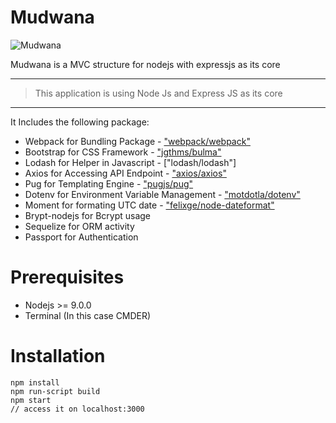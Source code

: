# Mudwana

![Mudwana](https://telingadigital.com/image/public/7oacvmTwG7TJ2IBMZrGZPFsrLbVlDW9quxMkEkS8.png)

Mudwana is a MVC structure for nodejs with expressjs as its core

---
> This application is using Node Js and Express JS as its core
---

It Includes the following package:

* Webpack for Bundling Package - ["webpack/webpack"](https://github.com/webpack/webpack) 
* Bootstrap for CSS Framework - ["jgthms/bulma"](https://github.com/jgthms/bulma)
* Lodash for Helper in Javascript - ["lodash/lodash"]
* Axios for Accessing API Endpoint - ["axios/axios"](https://github.com/axios/axios)
* Pug for Templating Engine - ["pugjs/pug"](https://github.com/pugjs/pug)
* Dotenv for Environment Variable Management - ["motdotla/dotenv"](https://github.com/motdotla/dotenv)
* Moment for formating UTC date - ["felixge/node-dateformat"](https://github.com/felixge/node-dateformat)
* Brypt-nodejs for Bcrypt usage
* Sequelize for ORM activity
* Passport for Authentication

# Prerequisites

* Nodejs >= 9.0.0
* Terminal (In this case CMDER)

# Installation
```
npm install
npm run-script build
npm start
// access it on localhost:3000
```